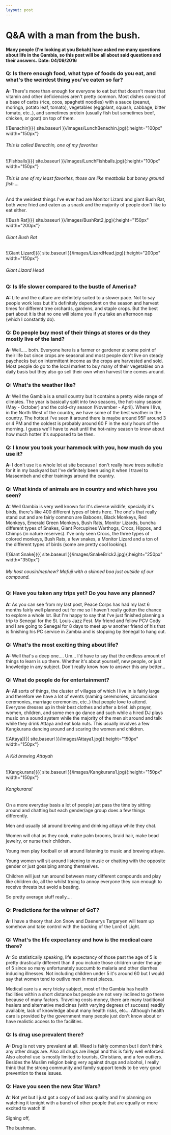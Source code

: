 ```yaml
---
layout: post
---
```

# Q&A with a man from the bush.
**Many people (I'm looking at you Bekah) have asked me many questions about life in the Gambia, so this post will be all about said questions and their answers.**
**Date: 04/09/2016**

### Q:  Is there enough food, what type of foods do you eat, and what's the weirdest thing you've eaten so far?

**A:** There's more than enough for everyone to eat but that doesn't mean that vitamin and other deficiencies aren't pretty common. 
Most dishes consist of a base of carbs (rice, coos, spaghetti noodles) with a sauce (peanut, moringa, potato leaf, tomato), vegetables (eggplant, squash, cabbage, bitter tomato, etc..), and sometimes protein (usually fish but sometimes beef, chicken, or goat) on top of them.

![Benachin]({{ site.baseurl }}/images/LunchBenachin.jpg){:height="100px" width="150px"}

###### This is called Benachin, one of my favorites

![Fishballs]({{ site.baseurl }}/images/LunchFishballs.jpg){:height="100px" width="150px"}

###### This is one of my least favorites, those are like meatballs but boney ground fish....

And the weirdest things I've ever had are Monitor Lizard and giant Bush Rat, both were fried and eaten as a snack and the majority of people don't like to eat either.

![Bush Rat]({{ site.baseurl }}/images/BushRat2.jpg){:height="150px" width="200px"}

###### Giant Bush Rat

![Giant Lizard]({{ site.baseurl }}/images/LizardHead.jpg){:height="200px" width="150px"}

###### Giant Lizard Head

### Q: Is life slower compared to the bustle of America?

**A:** Life and the culture are definitely suited to a slower pace. Not to say people work less but it's definitely dependent on the season and harvest times for different tree orchards, gardens, and staple crops. But the best part about it is that no one will blame you if you take an afternoon nap (which I constantly do).

### Q: Do people buy most of their things at stores or do they mostly live of the land?

**A:** Well..... both. Everyone here is a farmer or gardener at some point of their life but since crops are seasonal and most people don't live on steady paychecks but on intermittent income as the crops are harvested and sold. Most people do go to the local market to buy many of their vegetables on a daily basis but they also go sell their own when harvest time comes around.

### Q: What's the weather like?

**A:** Well the Gambia is a small country but it contains a pretty wide range of climates. The year is basically split into two seasons, the hot-rainy season (May - October) and the cold-dry season (November - April). Where I live, in the North West of the country, we have some of the best weather in the country. The hottest I've seen it around there is maybe around 95F around 3 or 4 PM and the coldest is probably around 60 F in the early hours of the morning. I guess we'll have to wait until the hot-rainy season to know about how much hotter it's supposed to be then.

### Q: I know you took your hammock with you, how much do you use it?

**A:** I don't use it a whole lot at site because I don't really have trees suitable for it in my backyard but I've definitely been using it when I travel to Massembeh and other trainings around the country.

### Q: What kinds of animals are in country and which have you seen?

**A:** Well Gambia is very well known for it's diverse wildlife, specially it's birds, there's like 400 different types of birds here. The one's that really stand out and are fairly common are Baboons, Black Monkeys, Red Monkeys, Emerald Green Monkeys, Bush Rats, Monitor Lizards, buncha different types of Snakes, Giant Porcupines Warthogs, Crocs, Hippos, and Chimps (in nature reserves).
I've only seen Crocs, the three types of colored monkeys, Bush Rats, a few snakes, a Monitor Lizard and a ton of the different types of birds (some are pretty cool looking).

![Giant Snake]({{ site.baseurl }}/images/SnakeBrick2.jpg){:height="250px" width="350px"}

###### My host cousin/nephew? Mafuji with a skinned boa just outside of our compound.

### Q: Have you taken any trips yet? Do you have any planned?

**A:** As you can see from my last post, Peace Corps has had my last 6 months fairly well planned out for me so I haven't really gotten the chance to explore a whole lot. But I'm happy to say that I've just finished planning a trip to Senegal for the St. Louis Jazz Fest. My friend and fellow PCV Cody and I are going to Senegal for 8 days to meet up w another friend of his that is finishing his PC service in Zambia and is stopping by Senegal to hang out.

### Q: What's the most exciting thing about life?

**A:** Well that's a deep one.... Um... I'd have to say that the endless amount of things to learn is up there. Whether it's about yourself, new people, or just knowledge in any subject. Don't really know how to answer this any better...

### Q: What do people do for entertainment?

**A:** All sorts of things, the cluster of villages of which I live in is fairly large and therefore we have a lot of events (naming ceremonies, circumcision ceremonies, marriage ceremonies, etc..) that people love to attend. Everyone dresses up in their best clothes and after a brief..ish prayer, women, children, and some men go dance and such while a hired DJ plays music on a sound system while the majority of the men sit around and talk while they drink Attaya and eat kola nuts. This usually involves a few Kangkurans dancing around and scaring the women and children.

![Attaya]({{ site.baseurl }}/images/Attaya1.jpg){:height="150px" width="150px"}

###### A Kid brewing Attayah

![Kangkurans]({{ site.baseurl }}/images/Kangkurans1.jpg){:height="150px" width="150px"}

###### Kangkurans!

On a more everyday basis a lot of people just pass the time by sitting around and chatting but each gender/age group does a few things differently.

Men and usually sit around brewing and drinking attaya while they chat.

Women will chat as they cook, make palm brooms, braid hair, make bead jewelry, or nurse their children.

Young men play football or sit around listening to music and brewing attaya.

Young women will sit around listening to music or chatting with the opposite gender or just gossiping among themselves.

Children will just run around between many different compounds and play like children do, all the whilst trying to annoy everyone they can enough to receive threats but avoid a beating.

So pretty average stuff really....

### Q: Predictions for the winner of GoT?

**A:** I have a theory that Jon Snow and Daenerys Targaryen will team up somehow and take control with the backing of the Lord of Light.

### Q: What's the life expectancy and how is the medical care there?

**A:** So statistically speaking, life expectancy of those past the age of 5 is pretty drastically different than if you include those children under the age of 5 since so many unfortunately succumb to malaria and other diarrhea inducing illnesses. Not including children under 5 it's around 60 but I would say that women tend to outlive men in most places.

Medical care is a very tricky subject, most of the Gambia has health facilities within a short distance but people are not very inclined to go there because of many factors. Traveling costs money, there are many traditional healers and alternative medicines (with varying degrees of success) readily available, lack of knowledge about many health risks, etc... Although health care is provided by the government many people just don't know about or have realistic access to the facilities.

### Q: Is drug use prevalent there?

**A:** Drug is not very prevalent at all. Weed is fairly common but I don't think any other drugs are. Also all drugs are illegal and this is fairly well enforced. Also alcohol use is mostly limited to  tourists, Christians, and a few outliers. Besides the Muslim religion being very against drugs and alcohol, I really think that the strong community and family support tends to be very good prevention to these issues.

### Q: Have you seen the new Star Wars?

**A:** Not yet but I just got a copy of bad ass quality and I'm planning on watching it tonight with a bunch of other people that are equally or more excited to watch it!

Signing off,

The bushman.